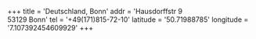 +++
title = 'Deutschland, Bonn'
addr = 'Hausdorffstr 9<br />53129 Bonn'
tel = '+49(171)815-72-10'
latitude = '50.71988785'
longitude = '7.107392454609929'
+++